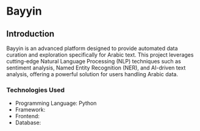 
# Bayyin

## Introduction
Bayyin is an advanced platform designed to provide automated data curation and exploration specifically for Arabic text. This project leverages cutting-edge Natural Language Processing (NLP) techniques such as sentiment analysis, Named Entity Recognition (NER), and AI-driven text analysis, offering a powerful solution for users handling Arabic data. 




### Technologies Used
- Programming Language: Python
- Framework: 
- Frontend: 
- Database: 
